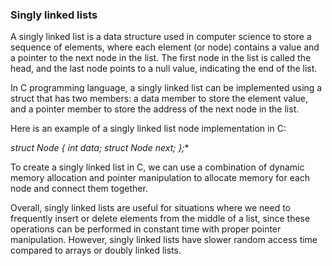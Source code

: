 ### Singly linked lists

A singly linked list is a data structure used in computer science to store a sequence of elements, where each element (or node) contains a value and a pointer to the next node in the list. The first node in the list is called the head, and the last node points to a null value, indicating the end of the list.

In C programming language, a singly linked list can be implemented using a struct that has two members: a data member to store the element value, and a pointer member to store the address of the next node in the list.

Here is an example of a singly linked list node implementation in C:

**struct Node {
    int data;
    struct Node* next;
};**

To create a singly linked list in C, we can use a combination of dynamic memory allocation and pointer manipulation to allocate memory for each node and connect them together.

Overall, singly linked lists are useful for situations where we need to frequently insert or delete elements from the middle of a list, since these operations can be performed in constant time with proper pointer manipulation. However, singly linked lists have slower random access time compared to arrays or doubly linked lists.
